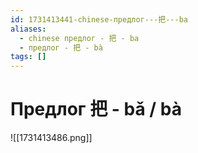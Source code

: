 ```yaml
---
id: 1731413441-chinese-предлог---把---ba
aliases:
  - chinese предлог - 把 - ba
  - предлог - 把 - bà
tags: []
---
```


# Предлог 把 - bǎ / bà
![[1731413486.png]]

